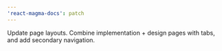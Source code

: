 ```yaml
---
'react-magma-docs': patch
---
```


Update page layouts. Combine implementation + design pages with tabs, and add secondary navigation.